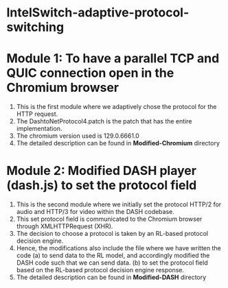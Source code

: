 # IntelSwitch-adaptive-protocol-switching
# Module 1: To have a parallel TCP and QUIC connection open in the Chromium browser
1. This is the first module where we adaptively chose the protocol for the HTTP request.
2. The DashtoNetProtocol4.patch is the patch that has the entire implementation.
3. The chromium version used is 129.0.6661.0
4. The detailed description can be found in **Modified-Chromium** directory

# Module 2: Modified DASH player (dash.js) to set the protocol field
1. This is the second module where we initially set the protocol HTTP/2 for audio and HTTP/3 for video within the DASH codebase.
2. This set protocol field is communicated to the Chromium browser through XMLHTTPRequest (XHR).
3. The decision to choose a protocol is taken by an RL-based protocol decision engine.
4. Hence, the modifications also include the file where we have written the code
   (a) to send data to the RL model, and accordingly modified the DASH code such that we can send data.
   (b) to set the protocol field based on the RL-based protocol decision engine response.
5. The detailed description can be found in **Modified-DASH** directory
